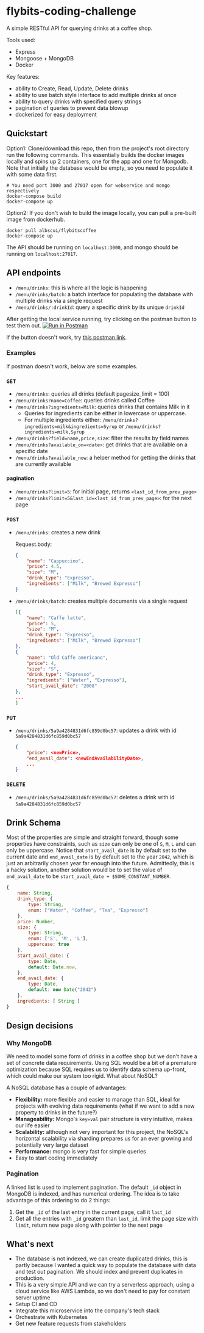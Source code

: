 # flybits-coding-challenge

A simple RESTful API for querying drinks at a coffee shop.

Tools used:

- Express
- Mongoose + MongoDB
- Docker

Key features:

- ability to Create, Read, Update, Delete drinks
- ability to use batch style interface to add multiple drinks at once
- ability to query drinks with specified query strings
- pagination of queries to prevent data blowup
- dockerized for easy deployment

## Quickstart

Option1: Clone/download this repo, then from the project's root directory run the following commands. This essentially builds the docker images locally and spins up 2 containers, one for the app and one for Mongodb. Note that initially the database would be empty, so you need to populate it with some data first.

```shell
# You need port 3000 and 27017 open for webservice and mongo respectively
docker-compose build
docker-compose up
```

Option2: If you don't wish to build the image locally, you can pull a pre-built image from dockerhub.

```shell
docker pull albscui/flybitscoffee
docker-compose up
```

The API should be running on `localhost:3000`, and mongo should be running on `localhost:27017`.

## API endpoints

- `/menu/drinks`: this is where all the logic is happening
- `/menu/drinks/batch`: a batch interface for populating the database with multiple drinks via a single request
- `/menu/drinks/:drinkId`: query a specific drink by its unique `drinkId`

After getting the local service running, try clicking on the postman button to test them out.
[![Run in Postman](https://run.pstmn.io/button.svg)](https://app.getpostman.com/run-collection/231df1f4f0af870017c6)

If the button doesn't work, try [this postman link](https://www.getpostman.com/collections/231df1f4f0af870017c6).

### Examples

If postman doesn't work, below are some examples.

### `GET`

- `/menu/drinks`: queries all drinks (default pagesize_limit = 100)
- `/menu/drinks?name=Coffee`: queries drinks called Coffee
- `/menu/drinks?ingredients=Milk`: queries drinks that contains Milk in it
  - Queries for ingredients can be either in lowercase or uppercase.
  - For multiple ingredients either: `/menu/drinks?ingredients=milk&ingredients=Syrup` or `/menu/drinks?ingredients=milk,Syrup`
- `/menu/drinks?field=name,price,size`: filter the results by field names
- `/menu/drinks?available_on=<date>`: get drinks that are available on a specific date
- `/menu/drinks?available_now`: a helper method for getting the drinks that are currently available

#### pagination

- `/menu/drinks?limit=5`: for initial page, returns `<last_id_from_prev_page>`
- `/menu/drinks?limit=5&last_id=<last_id_from_prev_page>`: for the next page 

### `POST`

- `/menu/drinks`: creates a new drink

    Request.body:
    ```json
    {
        "name": "Cappuccino",
        "price": 4.5,
        "size": "M",
        "drink_type": "Expresso",
        "ingredients": ["Milk", "Brewed Expresso"]
    }
    ```
- `/menu/drinks/batch`: creates multiple documents via a single request
    ```json
    [{
        "name": "Caffe latte",
        "price": 5,
        "size": "M",
        "drink_type": "Expresso",
        "ingredients": ["Milk", "Brewed Expresso"]
    },
    {
        "name": "Old Caffe americano",
        "price": 4,
        "size": "S",
        "drink_type": "Expresso",
        "ingredients": ["Water", "Expresso"],
        "start_avail_date": "2008"
    },
    ...
    ]
    ```

### `PUT`

- `/menu/drinks/5a9a4284831d6fc859d0bc57`: updates a drink with id `5a9a4284831d6fc859d0bc57`
    ```json
    {
        "price": <newPrice>,
        "end_avail_date": <newEndAvailabilityDate>,
        ...
    }
    ```

### `DELETE`

- `/menu/drinks/5a9a4284831d6fc859d0bc57`: deletes a drink with id `5a9a4284831d6fc859d0bc57`

## Drink Schema

Most of the properties are simple and straight forward, though some properties have constraints, such as `size` can only be one of `S`, `M`, `L` and can only be uppercase. Notice that `start_avail_date` is by default set to the current date and `end_avail_date` is by default set to the year `2042`, which is just an arbitrarily chosen year far enough into the future. Admittedly, this is a hacky solution, another solution would be to set the value of `end_avail_date` to be `start_avail_date + $SOME_CONSTANT_NUMBER`.

```js
{
    name: String,
    drink_type: {
        type: String,
        enum: ["Water", "Coffee", "Tea", "Expresso"]
    },
    price: Number,
    size: {
        type: String,
        enum: ['S', 'M', 'L'],
        uppercase: true
    },
    start_avail_date: {
        type: Date,
        default: Date.now,
    },
    end_avail_date: {
        type: Date,
        default: new Date("2042")
    },
    ingredients: [ String ]
}
```

## Design decisions

### Why MongoDB

We need to model some form of drinks in a coffee shop but we don't have a set of concrete data requirements. Using SQL would be a bit of a premature optimization because SQL requires us to identify data schema up-front, which could make our system too rigid. What about NoSQL?

A NoSQL database has a couple of advantages:

- **Flexibility:** more flexible and easier to manage than SQL, ideal for projects with evolving data requirements (what if we want to add a new property to drinks in the future?)
- **Manageability:** Mongo's `key=val` pair structure is very intuitive, makes our life easier
- **Scalability:** although not very important for this project, the NoSQL's horizontal scalability via sharding prepares us for an ever growing and potentially very large dataset
- **Performance:** mongo is very fast for simple queries
- Easy to start coding immediately

### Pagination

A linked list is used to implement pagination. The default `_id` object in MongoDB is indexed, and has numerical ordering. The idea is to take advantage of this ordering to do 2 things:

1. Get the `_id` of the last entry in the current page, call it `last_id`
2. Get all the entries with `_id` greatern than `last_id`, limit the page size with `limit`, return new page along with pointer to the next page

## What's next

- The database is not indexed, we can create duplicated drinks, this is partly because I wanted a quick way to populate the database with data and test out pagination. We should index and prevent duplicates in production.
- This is a very simple API and we can try a serverless approach, using a cloud service like AWS Lambda, so we don't need to pay for constant server uptime
- Setup CI and CD
- Integrate this microservice into the company's tech stack
- Orchestrate with Kubernetes
- Get new feature requests from stakeholders
